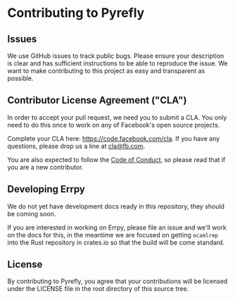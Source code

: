 # Contributing to Pyrefly

## Issues

We use GitHub issues to track public bugs. Please ensure your description is
clear and has sufficient instructions to be able to reproduce the issue. We want
to make contributing to this project as easy and transparent as possible.

## Contributor License Agreement ("CLA")

In order to accept your pull request, we need you to submit a CLA. You only need
to do this once to work on any of Facebook's open source projects.

Complete your CLA here: <https://code.facebook.com/cla>. If you have any
questions, please drop us a line at cla@fb.com.

You are also expected to follow the [Code of Conduct](CODE_OF_CONDUCT.md), so
please read that if you are a new contributor.

## Developing Errpy

We do not yet have development docs ready in this repository, they should be
coming soon.

If you are interested in working on Errpy, please file an issue and we'll work
on the docs for this, in the meantime we are focused on getting `ocamlrep` into
the Rust repository in crates.io so that the build will be come standard.

## License

By contributing to Pyrefly, you agree that your contributions will be licensed
under the LICENSE file in the root directory of this source tree.
